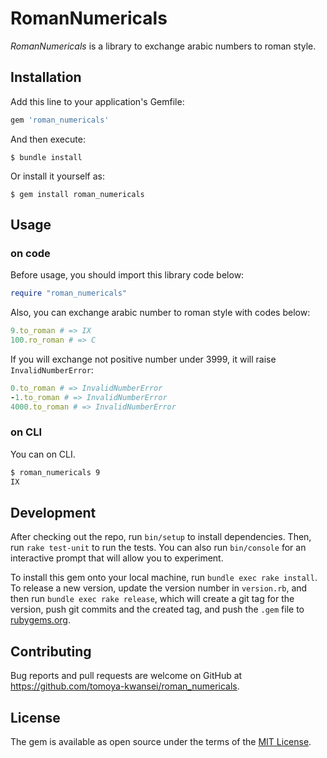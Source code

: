 # RomanNumericals

*RomanNumericals* is a library to exchange arabic numbers to roman style.

## Installation

Add this line to your application's Gemfile:

```ruby
gem 'roman_numericals'
```

And then execute:

    $ bundle install

Or install it yourself as:

    $ gem install roman_numericals

## Usage
### on code
Before usage, you should import this library code below:
```ruby
require "roman_numericals"
```

Also, you can exchange arabic number to roman style with codes below:
```ruby
9.to_roman # => IX
100.ro_roman # => C
```

If you will exchange not positive number under 3999, it will raise `InvalidNumberError`:
```ruby
0.to_roman # => InvalidNumberError
-1.to_roman # => InvalidNumberError
4000.to_roman # => InvalidNumberError
```

### on CLI
You can on CLI.
```bash
$ roman_numericals 9
IX
```

## Development

After checking out the repo, run `bin/setup` to install dependencies. Then, run `rake test-unit` to run the tests. You can also run `bin/console` for an interactive prompt that will allow you to experiment.

To install this gem onto your local machine, run `bundle exec rake install`. To release a new version, update the version number in `version.rb`, and then run `bundle exec rake release`, which will create a git tag for the version, push git commits and the created tag, and push the `.gem` file to [rubygems.org](https://rubygems.org).

## Contributing

Bug reports and pull requests are welcome on GitHub at https://github.com/tomoya-kwansei/roman_numericals.

## License

The gem is available as open source under the terms of the [MIT License](https://opensource.org/licenses/MIT).
